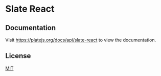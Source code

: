 # Slate React

## Documentation

Visit https://platejs.org/docs/api/slate-react to view the documentation.

## License

[MIT](./LICENSE)
